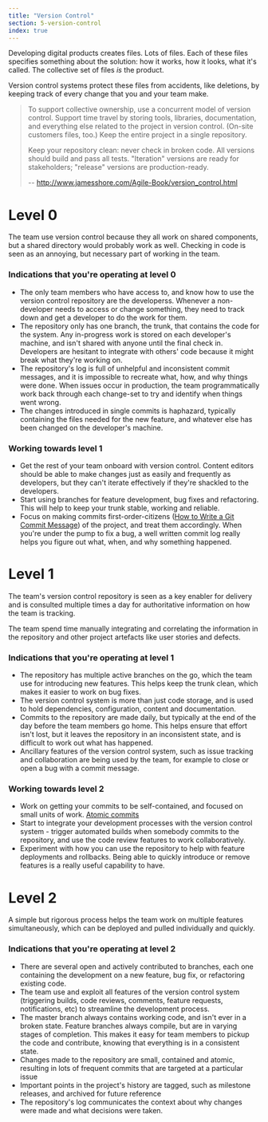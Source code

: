 ```yaml
---
title: "Version Control"
section: 5-version-control
index: true
---
```


Developing digital products creates files. Lots of files.
Each of these files specifies something about the solution: how it works, how it looks, what it's called.
The collective set of files *is* the product.

Version control systems protect these files from accidents, like deletions, by keeping track of every change that you and your team make.


>To support collective ownership, use a concurrent model of version control.
>Support time travel by storing tools, libraries, documentation, and
>everything else related to the project in version control. (On-site customers
>files, too.) Keep the entire project in a single repository.
>
>Keep your repository clean: never check in broken code. All versions should
>build and pass all tests. "Iteration" versions are ready for stakeholders;
>"release" versions are production-ready.
>
>  -- http://www.jamesshore.com/Agile-Book/version_control.html


# Level 0

The team use version control because they all work on shared components, but a shared directory would probably work as well. Checking in code is seen as an annoying, but necessary part of working in the team.

### Indications that you're operating at level 0

 - The only team members who have access to, and know how to use the version control repository are the developerss. Whenever a non-developer needs to access or change something, they need to track down and get a developer to do the work for them.
 - The repository only has one branch, the trunk, that contains the code for the system. Any in-progress work is stored on each developer's machine, and isn't shared with anyone until the final check in. Developers are hesitant to integrate with others' code because it might break what they're working on.
 - The repository's log is full of unhelpful and inconsistent commit messages, and it is impossible to recreate what, how, and why things were done. When issues occur in production, the team programmatically work back through each change-set to try and identify when things went wrong.
 - The changes introduced in single commits is haphazard, typically containing the files needed for the new feature, and whatever else has been changed on the developer's machine.


### Working towards level 1

 - Get the rest of your team onboard with version control. Content editors should be able to make changes just as easily and frequently as developers, but they can't iterate effectively if they're shackled to the developers.
 - Start using branches for feature development, bug fixes and refactoring. This will help to keep your trunk stable, working and reliable.
 - Focus on making commits first-order-citizens ([How to Write a Git Commit Message](http://chris.beams.io/posts/git-commit/)) of the project, and treat them accordingly. When you're under the pump to fix a bug, a well written commit log really helps you figure out what, when, and why something happened.

# Level 1

The team's version control repository is seen as a key enabler for delivery and is consulted multiple times a day for authoritative information on how the team is tracking.

The team spend time manually integrating and correlating the information in the repository and other project artefacts like user stories and defects.

### Indications that you're operating at level 1

- The repository has multiple active branches on the go, which the team use for introducing new features. This helps keep the trunk clean, which makes it easier to work on bug fixes.
- The version control system is more than just code storage, and is used to hold dependencies, configuration, content and documentation.
- Commits to the repository are made daily, but typically at the end of the day before the team members go home. This helps ensure that effort isn't lost, but it leaves the repository in an inconsistent state, and is difficult to work out what has happened.
- Ancillary features of the version control system, such as issue tracking and collaboration are being used by the team, for example to close or open a bug with a commit message.


### Working towards level 2

 - Work on getting your commits to be self-contained, and focused on small units of work. [Atomic commits](http://www.freshconsulting.com/atomic-commits/)
 - Start to integrate your development processes with the version control system - trigger automated builds when somebody commits to the repository, and use the code review features to work collaboratively.
 - Experiment with how you can use the repository to help with feature deployments and rollbacks. Being able to quickly introduce or remove features is a really useful capability to have.


# Level 2

A simple but rigorous process helps the team work on multiple features simultaneously, which can be deployed and pulled individually and quickly.

### Indications that you're operating at level 2

- There are several open and actively contributed to branches, each one containing the development on a new feature, bug fix, or refactoring existing code.
- The team use and exploit all features of the version control system (triggering builds, code reviews, comments, feature requests, notifications, etc)  to streamline the development process.
- The master branch always contains working code, and isn't ever in a broken state. Feature branches always compile, but are in varying stages of completion. This makes it easy for team members to pickup the code and contribute, knowing that everything is in a consistent state.
- Changes made to the repository are small, contained and atomic, resulting in lots of frequent commits that are targeted at a particular issue
- Important points in the project's history are tagged, such as milestone releases, and archived for future reference
- The repository's log communicates the context about why changes were made and what decisions were taken.

